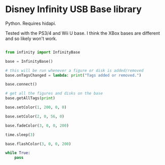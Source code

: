 Disney Infinity USB Base library 
================================

Python. Requires hidapi.

Tested with the PS3/4 and Wii U base. I think the XBox bases are different and so likely won't work.

```python

from infinity import InfinityBase

base = InfinityBase()

# this will be run whenever a figure or disk is added/removed
base.onTagsChanged = lambda: print("Tags added or removed.")

base.connect()

# get all the figures and disks on the base 
base.getAllTags(print)

base.setColor(1, 200, 0, 0)

base.setColor(2, 0, 56, 0)

base.fadeColor(3, 0, 0, 200)

time.sleep(3)

base.flashColor(3, 0, 0, 200)

while True:
    pass
    
```
